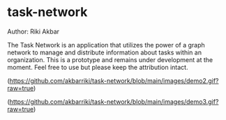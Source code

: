 # task-network

Author: Riki Akbar

The Task Network is an application that utilizes the power of a graph network to manage and distribute information about tasks within an organization. 
This is a prototype and remains under development at the moment. Feel free to use but please keep the attribution intact.

(https://github.com/akbarriki/task-network/blob/main/images/demo2.gif?raw=true)


(https://github.com/akbarriki/task-network/blob/main/images/demo3.gif?raw=true)
